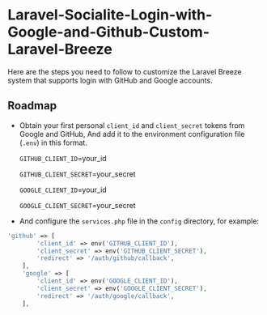 
# Laravel-Socialite-Login-with-Google-and-Github-Custom-Laravel-Breeze

Here are the steps you need to follow to customize the Laravel Breeze system that supports login with GitHub and Google accounts.


## Roadmap

- Obtain your first personal `client_id` and `client_secret` tokens from Google and GitHub,
   And add it to the environment configuration file (`.env`) in this format.

    `GITHUB_CLIENT_ID`=your_id

    `GITHUB_CLIENT_SECRET`=your_secret

    `GOOGLE_CLIENT_ID`=your_id

    `GOOGLE_CLIENT_SECRET`=your_secret

- And configure the `services.php` file in the `config` directory, for example:
```php
'github' => [
        'client_id' => env('GITHUB_CLIENT_ID'),
        'client_secret' => env('GITHUB_CLIENT_SECRET'),
        'redirect' => '/auth/github/callback',
    ],
    'google' => [
        'client_id' => env('GOOGLE_CLIENT_ID'),
        'client_secret' => env('GOOGLE_CLIENT_SECRET'),
        'redirect' => '/auth/google/callback',
    ],
```


